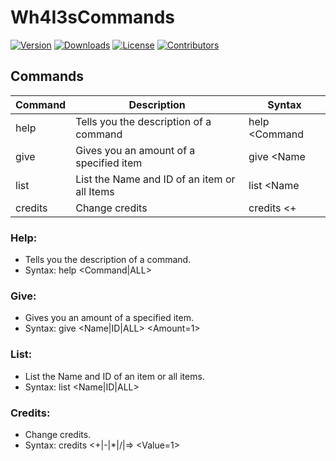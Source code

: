 # Wh4I3sCommands
[![Version](https://img.shields.io/github/v/release/Wh4I3-2/Wh4I3sCommands?sort=semver&style=for-the-badge&color=6380ff&label=Version)](https://github.com/Wh4I3-2/Wh4I3sCommands/releases)
[![Downloads](https://img.shields.io/github/downloads/Wh4I3-2/Wh4I3sCommands/total?color=85ff63&style=for-the-badge)](https://github.com/Wh4I3-2/Wh4I3sCommands)
[![License](https://img.shields.io/github/license/Wh4I3-2/Wh4I3sCommands?color=ff6395&style=for-the-badge)](https://github.com/Wh4I3-2/Wh4I3sCommands/blob/main/LICENSE)
[![Contributors](https://img.shields.io/github/contributors/Wh4I3-2/Wh4I3sCommands?color=ffa55a&style=for-the-badge)](https://github.com/Wh4I3-2/Wh4I3sCommands/graphs/contributors)

## Commands
| Command | Description | Syntax |
| ------- | ----------- | ------ |
| help | Tells you the description of a command | help <Command|ALL> |
| give | Gives you an amount of a specified item | give <Name|ID|ALL> <Amount=1> |
| list | List the Name and ID of an item or all Items | list <Name|ID|ALL> |
| credits | Change credits | credits <+|-|*|/|=> <Value=1> |
###  Help:
- Tells you the description of a command.
- Syntax: help <Command|ALL>
### Give: 
- Gives you an amount of a specified item.
- Syntax: give <Name|ID|ALL> <Amount=1>
### List: 
- List the Name and ID of an item or all items.
- Syntax: list <Name|ID|ALL>
### Credits: 
- Change credits.
- Syntax: credits <+|-|*|/|=> <Value=1>
